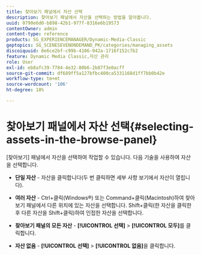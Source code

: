 ```yaml
---
title: 찾아보기 패널에서 자산 선택
description: 찾아보기 패널에서 자산을 선택하는 방법을 알아봅니다.
uuid: 0790e6d0-b898-42b1-977f-8316e6b19573
contentOwner: admin
content-type: reference
products: SG_EXPERIENCEMANAGER/Dynamic-Media-Classic
geptopics: SG_SCENESEVENONDEMAND_PK/categories/managing_assets
discoiquuid: 8e6ce2bf-c99b-4106-942a-1716f152c7b2
feature: Dynamic Media Classic,자산 관리
role: User
exl-id: eb8afc39-7784-4e32-80b6-2b87f3e0acff
source-git-commit: df689ff5a127bfbc400ca5331168d1ff7bb0b42e
workflow-type: tm+mt
source-wordcount: '106'
ht-degree: 18%

---
```


# 찾아보기 패널에서 자산 선택{#selecting-assets-in-the-browse-panel}

[찾아보기] 패널에서 자산을 선택하여 작업할 수 있습니다. 다음 기술을 사용하여 자산을 선택합니다.

* **단일 자산**  - 자산을 클릭합니다(두 번 클릭하면 세부 사항 보기에서 자산이 열립니다).

* **여러 자산**  - Ctrl+클릭(Windows®) 또는 Command+클릭(Macintosh)하여 찾아보기 패널에서 다른 위치에 있는 자산을 선택합니다. Shift+클릭(한 자산을 클릭한 후 다른 자산을 Shift+클릭)하여 인접한 자산을 선택합니다.

* **찾아보기 패널의 모든 자산**  -  **[!UICONTROL 선택]**  >  **[!UICONTROL 모두]**&#x200B;를 클릭합니다.

* **자산 없음**  -  **[!UICONTROL 선택]**  >  **[!UICONTROL 없음]**&#x200B;을 클릭합니다.
